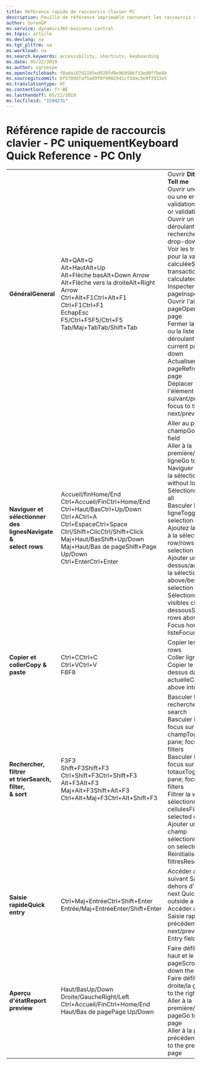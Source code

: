 ```yaml
---
title: Référence rapide de raccourcis clavier PC
description: Feuille de référence imprimable contenant les raccourcis clavier les plus populaires pour les utilisateurs de PC.
author: SorenGP
ms.service: dynamics365-business-central
ms.topic: article
ms.devlang: na
ms.tgt_pltfrm: na
ms.workload: na
ms.search.keywords: accessibility, shortcuts, keyboarding
ms.date: 05/22/2019
ms.author: sgroespe
ms.openlocfilehash: f0ada187d21b5ed920fd9e969586f33ed0ffbe8b
ms.sourcegitcommit: bf5f89dfaf5ad9f8f9902941cf3dac3e9f3553e5
ms.translationtype: HT
ms.contentlocale: fr-BE
ms.lasthandoff: 05/22/2019
ms.locfileid: "1594231"
---
```

# <a name="keyboard-quick-reference---pc-only"></a><span data-ttu-id="ecb1c-103">Référence rapide de raccourcis clavier - PC uniquement</span><span class="sxs-lookup"><span data-stu-id="ecb1c-103">Keyboard Quick Reference - PC Only</span></span>

||||  
|----------------|-----------|----------------|
|<span data-ttu-id="ecb1c-104">**Général**</span><span class="sxs-lookup"><span data-stu-id="ecb1c-104">**General**</span></span>|<span data-ttu-id="ecb1c-105">Alt+Q</span><span class="sxs-lookup"><span data-stu-id="ecb1c-105">Alt+Q</span></span><br /><span data-ttu-id="ecb1c-106">Alt+Haut</span><span class="sxs-lookup"><span data-stu-id="ecb1c-106">Alt+Up</span></span><br /><span data-ttu-id="ecb1c-107">Alt+Flèche bas</span><span class="sxs-lookup"><span data-stu-id="ecb1c-107">Alt+Down Arrow</span></span><br /><span data-ttu-id="ecb1c-108">Alt+Flèche vers la droite</span><span class="sxs-lookup"><span data-stu-id="ecb1c-108">Alt+Right Arrow</span></span><br /><span data-ttu-id="ecb1c-109">Ctrl+Alt+F1</span><span class="sxs-lookup"><span data-stu-id="ecb1c-109">Ctrl+Alt+F1</span></span><br /><span data-ttu-id="ecb1c-110">Ctrl+F1</span><span class="sxs-lookup"><span data-stu-id="ecb1c-110">Ctrl+F1</span></span><br /><span data-ttu-id="ecb1c-111">Echap</span><span class="sxs-lookup"><span data-stu-id="ecb1c-111">Esc</span></span><br /><span data-ttu-id="ecb1c-112">F5/Ctrl+F5</span><span class="sxs-lookup"><span data-stu-id="ecb1c-112">F5/Ctrl+F5</span></span><br /><span data-ttu-id="ecb1c-113">Tab/Maj+Tab</span><span class="sxs-lookup"><span data-stu-id="ecb1c-113">Tab/Shift+Tab</span></span><br />|<span data-ttu-id="ecb1c-114">Ouvrir **Dites-moi**</span><span class="sxs-lookup"><span data-stu-id="ecb1c-114">Open **Tell me**</span></span><br /><span data-ttu-id="ecb1c-115">Ouvrir une info-bulle ou une erreur de validation</span><span class="sxs-lookup"><span data-stu-id="ecb1c-115">Open tooltip or validation error</span></span><br /><span data-ttu-id="ecb1c-116">Ouvrir un menu déroulant ou une recherche</span><span class="sxs-lookup"><span data-stu-id="ecb1c-116">Open a drop-down or look up</span></span><br /><span data-ttu-id="ecb1c-117">Voir les transactions pour la valeur calculée</span><span class="sxs-lookup"><span data-stu-id="ecb1c-117">See the transactions for calculated value</span></span><br /><span data-ttu-id="ecb1c-118">Inspecter la page</span><span class="sxs-lookup"><span data-stu-id="ecb1c-118">Inspect the page</span></span><br /><span data-ttu-id="ecb1c-119">Ouvrir l'aide de la page</span><span class="sxs-lookup"><span data-stu-id="ecb1c-119">Open help for the page</span></span><br /><span data-ttu-id="ecb1c-120">Fermer la page actuelle ou la liste déroulante</span><span class="sxs-lookup"><span data-stu-id="ecb1c-120">Close the current page or drop-down</span></span><br /><span data-ttu-id="ecb1c-121">Actualiser/recharger la page</span><span class="sxs-lookup"><span data-stu-id="ecb1c-121">Refresh/reload page</span></span><br /><span data-ttu-id="ecb1c-122">Déplacer le focus sur l'élément suivant/précédent</span><span class="sxs-lookup"><span data-stu-id="ecb1c-122">Move focus to the next/previous element</span></span>|
|<span data-ttu-id="ecb1c-123">**Naviguer et <br />sélectionner des lignes**</span><span class="sxs-lookup"><span data-stu-id="ecb1c-123">**Navigate &<br />select rows**</span></span>| <span data-ttu-id="ecb1c-124">Accueil/fin</span><span class="sxs-lookup"><span data-stu-id="ecb1c-124">Home/End</span></span><br /><span data-ttu-id="ecb1c-125">Ctrl+Accueil/Fin</span><span class="sxs-lookup"><span data-stu-id="ecb1c-125">Ctrl+Home/End</span></span> <br /><span data-ttu-id="ecb1c-126">Ctrl+Haut/Bas</span><span class="sxs-lookup"><span data-stu-id="ecb1c-126">Ctrl+Up/Down</span></span><br /><span data-ttu-id="ecb1c-127">Ctrl+A</span><span class="sxs-lookup"><span data-stu-id="ecb1c-127">Ctrl+A</span></span> <br /><span data-ttu-id="ecb1c-128">Ctrl+Espace</span><span class="sxs-lookup"><span data-stu-id="ecb1c-128">Ctrl+Space</span></span><br /><span data-ttu-id="ecb1c-129">Ctrl/Shift+Clic</span><span class="sxs-lookup"><span data-stu-id="ecb1c-129">Ctrl/Shift+Click</span></span><br /><span data-ttu-id="ecb1c-130">Maj+Haut/Bas</span><span class="sxs-lookup"><span data-stu-id="ecb1c-130">Shift+Up/Down</span></span><br /><span data-ttu-id="ecb1c-131">Maj+Haut/Bas de page</span><span class="sxs-lookup"><span data-stu-id="ecb1c-131">Shift+Page Up/Down</span></span><br /><span data-ttu-id="ecb1c-132">Ctrl+Enter</span><span class="sxs-lookup"><span data-stu-id="ecb1c-132">Ctrl+Enter</span></span>| <span data-ttu-id="ecb1c-133">Aller au premier/dernier champ</span><span class="sxs-lookup"><span data-stu-id="ecb1c-133">Go to first/last field</span></span><br /><span data-ttu-id="ecb1c-134">Aller à la première/dernière ligne</span><span class="sxs-lookup"><span data-stu-id="ecb1c-134">Go to first/last row</span></span><br /><span data-ttu-id="ecb1c-135">Naviguer sans perdre la sélection</span><span class="sxs-lookup"><span data-stu-id="ecb1c-135">Navigate without losing selection</span></span><br /><span data-ttu-id="ecb1c-136">Sélectionner tout</span><span class="sxs-lookup"><span data-stu-id="ecb1c-136">Select all</span></span><br /><span data-ttu-id="ecb1c-137">Basculer la sélection de ligne</span><span class="sxs-lookup"><span data-stu-id="ecb1c-137">Toggle row selection</span></span><br /> <span data-ttu-id="ecb1c-138">Ajoutez la ou les lignes à la sélection</span><span class="sxs-lookup"><span data-stu-id="ecb1c-138">Add the row/rows to the selection</span></span><br /><span data-ttu-id="ecb1c-139">Ajouter une ligne au-dessus/au dessous de la sélection</span><span class="sxs-lookup"><span data-stu-id="ecb1c-139">Add row above/below to selection</span></span><br /><span data-ttu-id="ecb1c-140">Sélectionner les lignes visibles ci-dessus/ci-dessous</span><span class="sxs-lookup"><span data-stu-id="ecb1c-140">Select visible rows above/below</span></span> <br /><span data-ttu-id="ecb1c-141">Focus hors de la liste</span><span class="sxs-lookup"><span data-stu-id="ecb1c-141">Focus out of the list</span></span>|
|<span data-ttu-id="ecb1c-142">**Copier et coller**</span><span class="sxs-lookup"><span data-stu-id="ecb1c-142">**Copy & paste**</span></span>|<span data-ttu-id="ecb1c-143">Ctrl+C</span><span class="sxs-lookup"><span data-stu-id="ecb1c-143">Ctrl+C</span></span><br /><span data-ttu-id="ecb1c-144">Ctrl+V</span><span class="sxs-lookup"><span data-stu-id="ecb1c-144">Ctrl+V</span></span><br /><span data-ttu-id="ecb1c-145">F8</span><span class="sxs-lookup"><span data-stu-id="ecb1c-145">F8</span></span>|<span data-ttu-id="ecb1c-146">Copier les lignes</span><span class="sxs-lookup"><span data-stu-id="ecb1c-146">Copy rows</span></span><br /><span data-ttu-id="ecb1c-147">Coller lignes</span><span class="sxs-lookup"><span data-stu-id="ecb1c-147">Paste rows</span></span><br /><span data-ttu-id="ecb1c-148">Copier le champ au-dessus dans la ligne actuelle</span><span class="sxs-lookup"><span data-stu-id="ecb1c-148">Copy field above into current row</span></span>|
|<span data-ttu-id="ecb1c-149">**Rechercher, filtrer <br />et trier**</span><span class="sxs-lookup"><span data-stu-id="ecb1c-149">**Search, filter, <br />& sort**</span></span>|<span data-ttu-id="ecb1c-150">F3</span><span class="sxs-lookup"><span data-stu-id="ecb1c-150">F3</span></span><br /><span data-ttu-id="ecb1c-151">Shift+F3</span><span class="sxs-lookup"><span data-stu-id="ecb1c-151">Shift+F3</span></span><br /><span data-ttu-id="ecb1c-152">Ctrl+Shift+F3</span><span class="sxs-lookup"><span data-stu-id="ecb1c-152">Ctrl+Shift+F3</span></span><br /><span data-ttu-id="ecb1c-153">Alt+F3</span><span class="sxs-lookup"><span data-stu-id="ecb1c-153">Alt+F3</span></span><br /><span data-ttu-id="ecb1c-154">Maj+Alt+F3</span><span class="sxs-lookup"><span data-stu-id="ecb1c-154">Shift+Alt+F3</span></span><br /><span data-ttu-id="ecb1c-155">Ctrl+Alt+Maj+F3</span><span class="sxs-lookup"><span data-stu-id="ecb1c-155">Ctrl+Alt+Shift+F3</span></span>|<span data-ttu-id="ecb1c-156">Basculer la recherche</span><span class="sxs-lookup"><span data-stu-id="ecb1c-156">Toggle search</span></span><br /><span data-ttu-id="ecb1c-157">Basculer le volet Filtre ; focus sur les filtres de champ</span><span class="sxs-lookup"><span data-stu-id="ecb1c-157">Toggle filter pane; focus on field filters</span></span><br /><span data-ttu-id="ecb1c-158">Basculer le volet Filtre ; focus sur les filtres de totaux</span><span class="sxs-lookup"><span data-stu-id="ecb1c-158">Toggle filter pane; focus on totals filters</span></span><br /><span data-ttu-id="ecb1c-159">Filtrer la valeur sélectionnée de cellules</span><span class="sxs-lookup"><span data-stu-id="ecb1c-159">Filter on selected cell value</span></span><br /><span data-ttu-id="ecb1c-160">Ajouter un filtre au champ sélectionnée</span><span class="sxs-lookup"><span data-stu-id="ecb1c-160">Add filter on selected field</span></span><br /><span data-ttu-id="ecb1c-161">Réinitialiser les filtres</span><span class="sxs-lookup"><span data-stu-id="ecb1c-161">Reset filters</span></span>|
|<span data-ttu-id="ecb1c-162">**Saisie rapide**</span><span class="sxs-lookup"><span data-stu-id="ecb1c-162">**Quick entry**</span></span>|<span data-ttu-id="ecb1c-163">Ctrl+Maj+Entrée</span><span class="sxs-lookup"><span data-stu-id="ecb1c-163">Ctrl+Shift+Enter</span></span><br /><span data-ttu-id="ecb1c-164">Entrée/Maj+Entrée</span><span class="sxs-lookup"><span data-stu-id="ecb1c-164">Enter/Shift+Enter</span></span>|<span data-ttu-id="ecb1c-165">Accéder au champ suivant Saisie rapide en dehors d'une liste</span><span class="sxs-lookup"><span data-stu-id="ecb1c-165">Go to next Quick Entry field outside a list</span></span><br /><span data-ttu-id="ecb1c-166">Accéder au champ Saisie rapide précédent/suivant</span><span class="sxs-lookup"><span data-stu-id="ecb1c-166">Go to next/previous Quick Entry field</span></span>|
|<span data-ttu-id="ecb1c-167">**Aperçu d'état**</span><span class="sxs-lookup"><span data-stu-id="ecb1c-167">**Report preview**</span></span>|<span data-ttu-id="ecb1c-168">Haut/Bas</span><span class="sxs-lookup"><span data-stu-id="ecb1c-168">Up/Down</span></span><br /><span data-ttu-id="ecb1c-169">Droite/Gauche</span><span class="sxs-lookup"><span data-stu-id="ecb1c-169">Right/Left</span></span><br /><span data-ttu-id="ecb1c-170">Ctrl+Accueil/Fin</span><span class="sxs-lookup"><span data-stu-id="ecb1c-170">Ctrl+Home/End</span></span><br /><span data-ttu-id="ecb1c-171">Haut/Bas de page</span><span class="sxs-lookup"><span data-stu-id="ecb1c-171">Page Up/Down</span></span>|<span data-ttu-id="ecb1c-172">Faire défiler vers le haut et le bas de la page</span><span class="sxs-lookup"><span data-stu-id="ecb1c-172">Scroll up and down the page</span></span><br /><span data-ttu-id="ecb1c-173">Faire défiler vers la droite/la gauche</span><span class="sxs-lookup"><span data-stu-id="ecb1c-173">Scroll to the right/left</span></span> <br /><span data-ttu-id="ecb1c-174">Aller à la première/dernière page</span><span class="sxs-lookup"><span data-stu-id="ecb1c-174">Go to the first/last page</span></span><br /><span data-ttu-id="ecb1c-175">Aller à la page précédente/suivante</span><span class="sxs-lookup"><span data-stu-id="ecb1c-175">Go to the previous/next page</span></span>|
